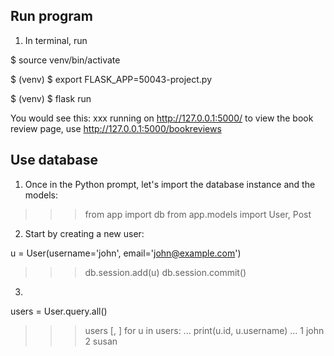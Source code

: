 ## Run program

1. In terminal, run
<p>$ source venv/bin/activate </p>
<p>$ (venv) $ export FLASK_APP=50043-project.py </p>
<p>$ (venv) $ flask run </p>



You would see this: xxx running on http://127.0.0.1:5000/
to view the book review page, use http://127.0.0.1:5000/bookreviews


## Use database

1. Once in the Python prompt, let's import the database instance and the models:

>>> from app import db
>>> from app.models import User, Post

2. Start by creating a new user:

u = User(username='john', email='john@example.com')
>>> db.session.add(u)
>>> db.session.commit()

3. 

users = User.query.all()
>>> users
[<User john>, <User susan>]
>>> for u in users:
...     print(u.id, u.username)
...
1 john
2 susan
